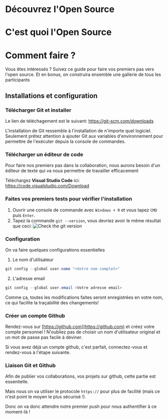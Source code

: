 # Découvrez l'Open Source
# C'est quoi l'Open Source
# Comment faire ?
Vous êtes intéressés ? Suivez ce guide pour faire vos premiers pas vers l'open source. Et en bonus, on construira ensemble une gallerie de tous les participants
## Installations et configuration
### Télécharger Git et installer
Le lien de téléchagement est le suivant: https://git-scm.com/downloads

L'installation de Git ressemble à l'installation de n'importe quel logiciel.
Seulement prêtez attention à ajouter Git aux variables d'environnement pour permettre de l'exécuter depuis la console de commandes.

### Télécharger un éditeur de code
Pour faire nos premiers pas dans la collaboration, nous aurons besoin d'un éditeur de texte qui va nous permettre de travailler efficacement

Téléchargez **Visual Studio Code** ici: https://code.visualstudio.com/Download

### Faites vos premiers tests pour vérifier l'installation
1. Ouvrir une console de commande avec `Windows + R` et vous tapez `CMD` puis `Enter`.
2. Tapez la commande `git --version`, vous devriez avoir le même résultat que ceci:
![Check the git version](git-version.png)

### Configuration
On va faire quelques configurations essentielles
1. Le nom d'utilisateur
```powershell
git config --global user.name "<Votre nom complet>"
```

2. L'adresse email
```powershell
git config --global user.email <Votre adresse email>
```

Comme ça, toutes les modifications faites seront enregistrées en votre nom, ce qui facilite la traçabilité des changements!

### Créer un compte Github
Rendez-vous sur [https://github.com](https://github.com) et créez votre compte personnel ! N'oubliez pas de choisir un nom d'utilisateur original et un mot de passe pas facile à déviner.

Si vous avez déjà un compte github, c'est parfait, connectez-vous et rendez-vous à l'étape suivante.

### Liaison Git et Github
Afin de publier vos collaborations, vos projets sur github, cette partie est essentielle.

Mais nous on va utiliser le protocole `https://` pour plus de facilité (mais ce n'est point le moyen le plus sécurisé !).

Donc on va donc attendre notre premier push pour nous authentifier à ce moment-là !